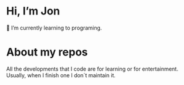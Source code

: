 <h1> Hi, I’m Jon </h1>
🌱 I’m currently learning to programing.
<h1> About my repos</h1>
All the developments that I code are for learning or for entertainment. Usually, when I finish one I don´t maintain it.
<!---
JonAFernan/JonAFernan is a ✨ special ✨ repository because its `README.md` (this file) appears on your GitHub profile.
You can click the Preview link to take a look at your changes.
--->
